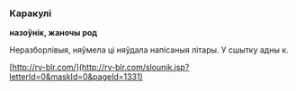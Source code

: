### Каракулі
**назоўнік, жаночы род**

Неразборлівыя, няўмела ці няўдала напісаныя літары. У сшытку адны к.

<a rel="author">[http://rv-blr.com/](http://rv-blr.com/slounik.jsp?letterId=0&maskId=0&pageId=1331)</a>
